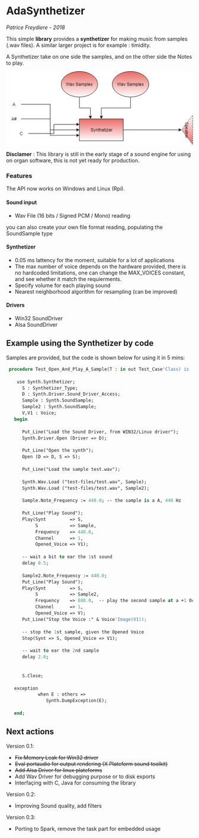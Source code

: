 # AdaSynthetizer

*Patrice Freydiere - 2018*



This simple **library** provides a **synthetizer** for making music from samples (.wav files). A similar larger project is for example : timidity.

A Synthetizer take on one side the samples, and on the other side the Notes to play.

![](doc/Synthetizer.png)

**Disclamer** : This library is still in the early stage of a sound engine for using on organ software, this is not yet ready for production.

### Features

The API now works on Windows and Linux (Rpi).

#### Sound input

- Wav File (16 bits / Signed PCM / Mono) reading

you can also create your own file format reading, populating the SoundSample type

#### Synthetizer

- 0.05 ms lattency for the moment, suitable for a lot of applications
- The max number of voice depends on the hardware provided, there is no hardcoded limitations, one can change the MAX_VOICES constant, and see whether it match the requierments.
- Specify volume for each playing sound
- Nearest neighborhood algorithm for resampling (can be improved)

#### Drivers

- Win32 SoundDriver
- Alsa SoundDriver



## Example using the Synthetizer by code

Samples are provided, but the code is shown below for using it in 5 mins:



```pascal
 procedure Test_Open_And_Play_A_Sample(T : in out Test_Case'Class) is

    use Synth.Synthetizer;
      S : Synthetizer_Type;
      D : Synth.Driver.Sound_Driver_Access;
      Sample : Synth.SoundSample;
      Sample2 : Synth.SoundSample;
      V,V1 : Voice;
   begin

      Put_Line("Load the Sound Driver, from WIN32/Linux driver");
      Synth.Driver.Open (Driver => D);
      
      Put_Line("Open the synth");
      Open (D => D, S => S);
      
      Put_Line("Load the sample test.wav");

      Synth.Wav.Load ("test-files/test.wav", Sample);
      Synth.Wav.Load ("test-files/test.wav", Sample2);

      Sample.Note_Frequency := 440.0; -- the sample is a A, 440 Hz

      Put_Line("Play Sound");
      Play(Synt         => S,
           S            => Sample,
           Frequency    => 440.0,
           Channel      => 1,
           Opened_Voice => V1);

      -- wait a bit to ear the 1st sound
      delay 0.5;

      Sample2.Note_Frequency := 440.0;
      Put_Line("Play Sound");
      Play(Synt         => S,
           S            => Sample2,
           Frequency    => 880.0,  -- play the second sample at a +1 Octave
           Channel      => 1,
           Opened_Voice => V);
      Put_Line("Stop the Voice :" & Voice'Image(V1));
      
      -- stop the 1st sample, given the Opened Voice
      Stop(Synt => S, Opened_Voice => V1);

      -- wait to ear the 2nd sample
      delay 2.0;


      S.Close;

   exception
            when E : others =>
               Synth.DumpException(E);

   end;
```



## Next actions

Version 0.1:

- ~~Fix Memory Leak for Win32 driver~~
- ~~Eval portaudio for output rendering (X Plateform sound toolkit)~~
- ~~Add Alsa Driver for linux plateforms~~
- Add Wav Driver for debugging purpose or to disk exports
- Interfaçing with C, Java for consuming the library

Version 0.2: 

- Improving Sound quality, add filters

Version 0.3:

- Porting to Spark, remove the task part for embedded usage
